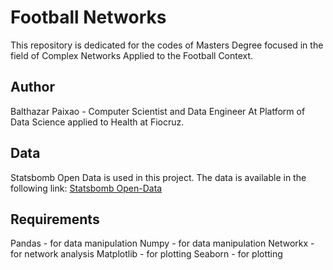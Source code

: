 # Football Networks

This repository is dedicated for the codes of Masters Degree focused in the field of Complex Networks Applied to the Football Context.

## Author

Balthazar Paixao - Computer Scientist and Data Engineer At Platform of Data Science applied to Health at Fiocruz.

## Data

Statsbomb Open Data is used in this project. The data is available in the following link: [Statsbomb Open-Data](https://github.com/statsbomb/open-data)

## Requirements

Pandas - for data manipulation
Numpy - for data manipulation
Networkx - for network analysis
Matplotlib - for plotting
Seaborn - for plotting
